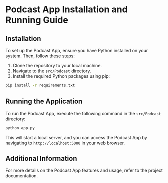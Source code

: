 # Podcast App Installation and Running Guide

## Installation

To set up the Podcast App, ensure you have Python installed on your system. Then, follow these steps:

1. Clone the repository to your local machine.
2. Navigate to the `src/Podcast` directory.
3. Install the required Python packages using pip:

```bash
pip install -r requirements.txt
```

## Running the Application

To run the Podcast App, execute the following command in the `src/Podcast` directory:

```bash
python app.py
```

This will start a local server, and you can access the Podcast App by navigating to `http://localhost:5000` in your web browser.

## Additional Information

For more details on the Podcast App features and usage, refer to the project documentation.

